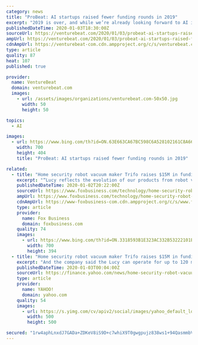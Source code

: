 ```yaml
---
category: news
title: "ProBeat: AI startups raised fewer funding rounds in 2019"
excerpt: "2019 is over, and while we’re already looking forward to AI in 2020, there’s still plenty to say about the past year. While funding news isn’t as critical to our coverage here at VentureBeat as it once was, we do still follow the money for transformative tech. Nowadays, that includes AI. In 2019, AI startups raised more money than in 2018 ..."
publishedDateTime: 2020-01-03T18:30:00Z
sourceUrl: https://venturebeat.com/2020/01/03/probeat-ai-startups-raised-fewer-funding-rounds-in-2019/
ampUrl: https://venturebeat.com/2020/01/03/probeat-ai-startups-raised-fewer-funding-rounds-in-2019/amp/
cdnAmpUrl: https://venturebeat-com.cdn.ampproject.org/c/s/venturebeat.com/2020/01/03/probeat-ai-startups-raised-fewer-funding-rounds-in-2019/amp/
type: article
quality: 87
heat: 107
published: true

provider:
  name: VentureBeat
  domain: venturebeat.com
  images:
    - url: /assets/images/organizations/venturebeat.com-50x50.jpg
      width: 50
      height: 50

topics:
  - AI

images:
  - url: https://www.bing.com/th?id=ON.63E663CA67BC598C6A528102161C8A66
    width: 700
    height: 404
    title: "ProBeat: AI startups raised fewer funding rounds in 2019"

related:
  - title: "Home security robot vacuum maker Trifo raises $15M in funding round"
    excerpt: "“Lucy reflects the evolution of our products from robot vacuums to AIoT-enabled (Artificial Intelligence/Internet of Things) home robots that can assist with a wide range of features that help people with their life and work,” CEO Zhe Zhang sai"
    publishedDateTime: 2020-01-02T20:22:00Z
    sourceUrl: https://www.foxbusiness.com/technology/home-security-robot-vacuum-trifo-raises-15m-funding-round
    ampUrl: https://www.foxbusiness.com/technology/home-security-robot-vacuum-trifo-raises-15m-funding-round.amp
    cdnAmpUrl: https://www-foxbusiness-com.cdn.ampproject.org/c/s/www.foxbusiness.com/technology/home-security-robot-vacuum-trifo-raises-15m-funding-round.amp
    type: article
    provider:
      name: Fox Business
      domain: foxbusiness.com
    quality: 74
    images:
      - url: https://www.bing.com/th?id=ON.3318593B1E323AC332B53222101E666F
        width: 700
        height: 394
  - title: "Home security robot vacuum maker Trifo raises $15M in funding round"
    excerpt: "And the company said the Lucy can operate for up to 120 minutes between charges. “Lucy reflects the evolution of our products from robot vacuums to AIoT-enabled (Artificial Intelligence/Internet of Things) home robots that can assist with a wide range of features that help people with their life and work,” CEO Zhe Zhang said. Trifo said it ..."
    publishedDateTime: 2020-01-03T00:04:00Z
    sourceUrl: https://finance.yahoo.com/news/home-security-robot-vacuum-maker-201900349.html
    type: article
    provider:
      name: YAHOO!
      domain: yahoo.com
    quality: 54
    images:
      - url: https://s.yimg.com/cv/apiv2/social/images/yahoo_default_logo.png
        width: 500
        height: 500

secured: "1rw4aphLnxdJ7GADa+ZDKeV8iS9D+c7whiX9T0gwgpujz838ws1+94QasmmbV6AzTz+TmdgtgjMXNi9mBYELiCqfN4g6Qww9pxDAjHP93sBtgcGtBZT9edg7gCGyyCqfi2Kg/ZiVy3tA52Bd2vw6VlI0+chnS5zGSOWYq1cDKp2ggS5KKFv1Qiof8oarb2fkBdevl6CJHqodcHwYC60153JZRmG0LWdSw1ZVhDxXW3/6S6oa2RCa2N5y9WJmrmZx/QIJXCicEvQ8/pgowjgTHw==;hR8kFK6LU0NJ+vRrBCD02w=="
---
```


